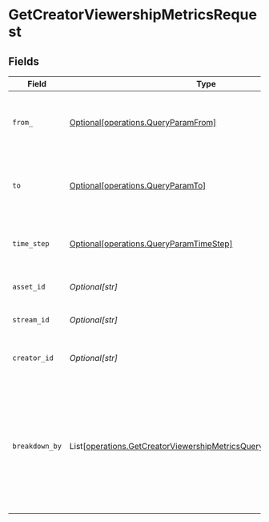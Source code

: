 # GetCreatorViewershipMetricsRequest


## Fields

| Field                                                                                                                                            | Type                                                                                                                                             | Required                                                                                                                                         | Description                                                                                                                                      |
| ------------------------------------------------------------------------------------------------------------------------------------------------ | ------------------------------------------------------------------------------------------------------------------------------------------------ | ------------------------------------------------------------------------------------------------------------------------------------------------ | ------------------------------------------------------------------------------------------------------------------------------------------------ |
| `from_`                                                                                                                                          | [Optional[operations.QueryParamFrom]](../../models/operations/queryparamfrom.md)                                                                 | :heavy_minus_sign:                                                                                                                               | Start timestamp for the query range (inclusive)                                                                                                  |
| `to`                                                                                                                                             | [Optional[operations.QueryParamTo]](../../models/operations/queryparamto.md)                                                                     | :heavy_minus_sign:                                                                                                                               | End timestamp for the query range (exclusive)                                                                                                    |
| `time_step`                                                                                                                                      | [Optional[operations.QueryParamTimeStep]](../../models/operations/queryparamtimestep.md)                                                         | :heavy_minus_sign:                                                                                                                               | The time step to aggregate viewership metrics by                                                                                                 |
| `asset_id`                                                                                                                                       | *Optional[str]*                                                                                                                                  | :heavy_minus_sign:                                                                                                                               | The asset ID to filter metrics for                                                                                                               |
| `stream_id`                                                                                                                                      | *Optional[str]*                                                                                                                                  | :heavy_minus_sign:                                                                                                                               | The stream ID to filter metrics for                                                                                                              |
| `creator_id`                                                                                                                                     | *Optional[str]*                                                                                                                                  | :heavy_minus_sign:                                                                                                                               | The creator ID to filter the query results                                                                                                       |
| `breakdown_by`                                                                                                                                   | List[[operations.GetCreatorViewershipMetricsQueryParamBreakdownBy](../../models/operations/getcreatorviewershipmetricsqueryparambreakdownby.md)] | :heavy_minus_sign:                                                                                                                               | The list of fields to break down the query results. Specify this<br/>query-string multiple times to break down by multiple fields.<br/>          |